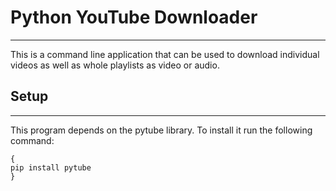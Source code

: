 # Python YouTube Downloader

---

This is a command line application that can be used to download individual videos as well as whole playlists as video or audio.

## Setup
---
This program depends on the pytube library. To install it run the following command:
```
{
pip install pytube
}
```
